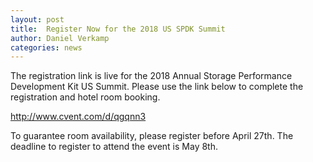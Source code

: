 ```yaml
---
layout: post
title:  Register Now for the 2018 US SPDK Summit
author: Daniel Verkamp
categories: news
---
```


The registration link is live for the 2018 Annual Storage Performance Development Kit US Summit.
Please use the link below to complete the registration and hotel room booking.

http://www.cvent.com/d/qgqnn3

To guarantee room availability, please register before April 27th.
The deadline to register to attend the event is May 8th.
